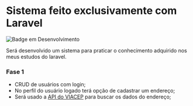 # Sistema feito exclusivamente com Laravel

![Badge em Desenvolvimento](http://img.shields.io/static/v1?label=STATUS&message=EM%20DESENVOLVIMENTO&color=GREEN&style=for-the-badge)

Será desenvolvido um sistema para praticar o conhecimento adquirido nos meus estudos do laravel.

### Fase 1

-  CRUD de usuários com login;
-  No perfil do usuário logado terá opção de cadastrar um endereço;
-  Será usado a [API do VIACEP](https://viacep.com.br/) para buscar os dados do endereço;
